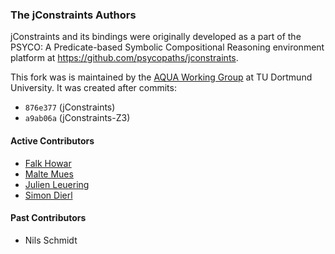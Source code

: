 ### The jConstraints Authors

jConstraints and its bindings were originally developed as a part of the PSYCO: A Predicate-based Symbolic Compositional
Reasoning environment platform at https://github.com/psycopaths/jconstraints.

This fork was is maintained by the [AQUA Working Group](http://aqua.engineering/) at TU Dortmund University.
It was created after commits:
* `876e377` (jConstraints)
* `a9ab06a` (jConstraints-Z3)

#### Active Contributors

* [Falk Howar](mailto:falk.howar@tu-dortmund.de)
* [Malte Mues](mailto:mail.mues@gmail.com)
* [Julien Leuering](mailto:julien.leuering@tu-dortmund.de)
* [Simon Dierl](mailto:simon.dierl@cs.tu-dortmund.de)

#### Past Contributors

* Nils Schmidt